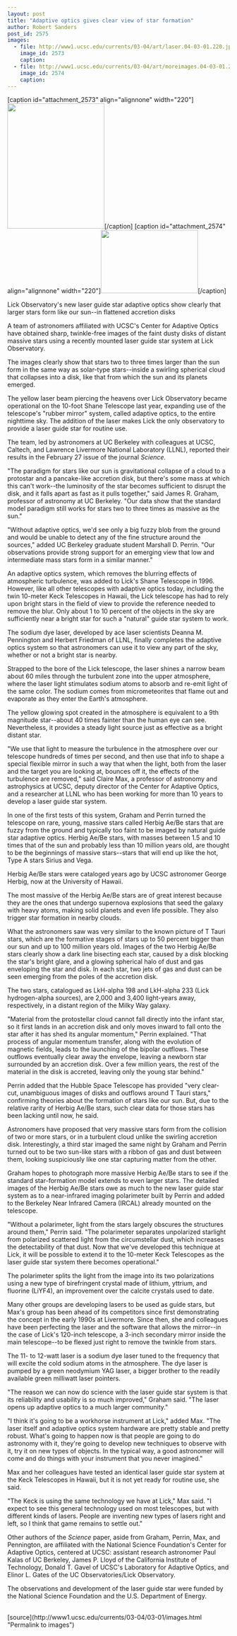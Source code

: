```yaml
---
layout: post
title: "Adaptive optics gives clear view of star formation"
author: Robert Sanders
post_id: 2575
images:
  - file: http://www1.ucsc.edu/currents/03-04/art/laser.04-03-01.220.jpg
    image_id: 2573
    caption: 
  - file: http://www1.ucsc.edu/currents/03-04/art/moreimages.04-03-01.220.jpg
    image_id: 2574
    caption: 
---
```


[caption id="attachment_2573" align="alignnone" width="220"]<a href="http://localhost/mysite/wp-content/uploads/2004/03/laser.04-03-01.220.jpg"><img class="size-full wp-image-2573" src="http://localhost/mysite/wp-content/uploads/2004/03/laser.04-03-01.220.jpg" alt="" width="220" height="283" /></a>[/caption]
[caption id="attachment_2574" align="alignnone" width="220"]<a href="http://localhost/mysite/wp-content/uploads/2004/03/moreimages.04-03-01.220.jpg"><img class="size-full wp-image-2574" src="http://localhost/mysite/wp-content/uploads/2004/03/moreimages.04-03-01.220.jpg" alt="" width="220" height="143" /></a>[/caption]
<p class="sectionheadblack">
  Lick Observatory's new laser guide star adaptive optics show clearly that larger stars form like our sun--in flattened accretion disks
</p>
<p>
  A team of astronomers affiliated with UCSC's Center for Adaptive Optics have obtained sharp, twinkle-free images of the faint dusty disks of distant massive stars using a recently mounted laser guide star system at Lick Observatory.
</p>
<p>
  The images clearly show that stars two to three times larger than the sun form in the same way as solar-type stars--inside a swirling spherical cloud that collapses into a disk, like that from which the sun and its planets emerged.<br>
</p>
<p>
  The yellow laser beam piercing the heavens over Lick Observatory became operational on the 10-foot Shane Telescope last year, expanding use of the telescope's "rubber mirror" system, called adaptive optics, to the entire nighttime sky. The addition of the laser makes Lick the only observatory to provide a laser guide star for routine use.<br>
</p>
<p>
  The team, led by astronomers at UC Berkeley with colleagues at UCSC, Caltech, and Lawrence Livermore National Laboratory (LLNL), reported their results in the February 27 issue of the journal <i>Science.</i><br>
</p>
<p>
  "The paradigm for stars like our sun is gravitational collapse of a cloud to a protostar and a pancake-like accretion disk, but there's some mass at which this can't work--the luminosity of the star becomes sufficient to disrupt the disk, and it falls apart as fast as it pulls together," said James R. Graham, professor of astronomy at UC Berkeley. "Our data show that the standard model paradigm still works for stars two to three times as massive as the sun."<br>
</p>
<p>
  "Without adaptive optics, we'd see only a big fuzzy blob from the ground and would be unable to detect any of the fine structure around the sources," added UC Berkeley graduate student Marshall D. Perrin. "Our observations provide strong support for an emerging view that low and intermediate mass stars form in a similar manner."<br>
</p>
<p>
  An adaptive optics system, which removes the blurring effects of atmospheric turbulence, was added to Lick's Shane Telescope in 1996. However, like all other telescopes with adaptive optics today, including the twin 10-meter Keck Telescopes in Hawaii, the Lick telescope has had to rely upon bright stars in the field of view to provide the reference needed to remove the blur. Only about 1 to 10 percent of the objects in the sky are sufficiently near a bright star for such a "natural" guide star system to work.<br>
</p>
<p>
  The sodium dye laser, developed by ace laser scientists Deanna M. Pennington and Herbert Friedman of LLNL, finally completes the adaptive optics system so that astronomers can use it to view any part of the sky, whether or not a bright star is nearby.<br>
</p>
<p>
  Strapped to the bore of the Lick telescope, the laser shines a narrow beam about 60 miles through the turbulent zone into the upper atmosphere, where the laser light stimulates sodium atoms to absorb and re-emit light of the same color. The sodium comes from micrometeorites that flame out and evaporate as they enter the Earth's atmosphere.<br>
</p>
<p>
  The yellow glowing spot created in the atmosphere is equivalent to a 9th magnitude star--about 40 times fainter than the human eye can see. Nevertheless, it provides a steady light source just as effective as a bright distant star.<br>
</p>
<p>
  "We use that light to measure the turbulence in the atmosphere over our telescope hundreds of times per second, and then use that info to shape a special flexible mirror in such a way that when the light, both from the laser and the target you are looking at, bounces off it, the effects of the turbulence are removed," said Claire Max, a professor of astronomy and astrophysics at UCSC, deputy director of the Center for Adaptive Optics, and a researcher at LLNL who has been working for more than 10 years to develop a laser guide star system.<br>
</p>
<p>
  In one of the first tests of this system, Graham and Perrin turned the telescope on rare, young, massive stars called Herbig Ae/Be stars that are fuzzy from the ground and typically too faint to be imaged by natural guide star adaptive optics. Herbig Ae/Be stars, with masses between 1.5 and 10 times that of the sun and probably less than 10 million years old, are thought to be the beginnings of massive stars--stars that will end up like the hot, Type A stars Sirius and Vega.
</p>
<p>
  Herbig Ae/Be stars were cataloged years ago by UCSC astronomer George Herbig, now at the University of Hawaii.<br>
</p>
<p>
  The most massive of the Herbig Ae/Be stars are of great interest because they are the ones that undergo supernova explosions that seed the galaxy with heavy atoms, making solid planets and even life possible. They also trigger star formation in nearby clouds.<br>
</p>
<p>
  What the astronomers saw was very similar to the known picture of T Tauri stars, which are the formative stages of stars up to 50 percent bigger than our sun and up to 100 million years old. Images of the two Herbig Ae/Be stars clearly show a dark line bisecting each star, caused by a disk blocking the star's bright glare, and a glowing spherical halo of dust and gas enveloping the star and disk. In each star, two jets of gas and dust can be seen emerging from the poles of the accretion disk.<br>
</p>
<p>
  The two stars, catalogued as LkH-alpha 198 and LkH-alpha 233 (Lick hydrogen-alpha sources), are 2,000 and 3,400 light-years away, respectively, in a distant region of the Milky Way galaxy.<br>
</p>
<p>
  "Material from the protostellar cloud cannot fall directly into the infant star, so it first lands in an accretion disk and only moves inward to fall onto the star after it has shed its angular momentum," Perrin explained. "That process of angular momentum transfer, along with the evolution of magnetic fields, leads to the launching of the bipolar outflows. These outflows eventually clear away the envelope, leaving a newborn star surrounded by an accretion disk. Over a few million years, the rest of the material in the disk is accreted, leaving only the young star behind."<br>
</p>
<p>
  Perrin added that the Hubble Space Telescope has provided "very clear-cut, unambiguous images of disks and outflows around T Tauri stars," confirming theories about the formation of stars like our sun. But, due to the relative rarity of Herbig Ae/Be stars, such clear data for those stars has been lacking until now, he said.<br>
</p>
<p>
  Astronomers have proposed that very massive stars form from the collision of two or more stars, or in a turbulent cloud unlike the swirling accretion disk. Interestingly, a third star imaged the same night by Graham and Perrin turned out to be two sun-like stars with a ribbon of gas and dust between them, looking suspiciously like one star capturing matter from the other.<br>
</p>
<p>
  Graham hopes to photograph more massive Herbig Ae/Be stars to see if the standard star-formation model extends to even larger stars. The detailed images of the Herbig Ae/Be stars owe as much to the new laser guide star system as to a near-infrared imaging polarimeter built by Perrin and added to the Berkeley Near Infrared Camera (IRCAL) already mounted on the telescope.<br>
</p>
<p>
  "Without a polarimeter, light from the stars largely obscures the structures around them," Perrin said. "The polarimeter separates unpolarized starlight from polarized scattered light from the circumstellar dust, which increases the detectability of that dust. Now that we've developed this technique at Lick, it will be possible to extend it to the 10-meter Keck Telescopes as the laser guide star system there becomes operational."<br>
</p>
<p>
  The polarimeter splits the light from the image into its two polarizations using a new type of birefringent crystal made of lithium, yttrium, and fluorine (LiYF4), an improvement over the calcite crystals used to date.<br>
</p>
<p>
  Many other groups are developing lasers to be used as guide stars, but Max's group has been ahead of its competitors since first demonstrating the concept in the early 1990s at Livermore. Since then, she and colleagues have been perfecting the laser and the software that allows the mirror--in the case of Lick's 120-inch telescope, a 3-inch secondary mirror inside the main telescope--to be flexed just right to remove the twinkle from stars.<br>
</p>
<p>
  The 11- to 12-watt laser is a sodium dye laser tuned to the frequency that will excite the cold sodium atoms in the atmosphere. The dye laser is pumped by a green neodymium YAG laser, a bigger brother to the readily available green milliwatt laser pointers.<br>
</p>
<p>
  "The reason we can now do science with the laser guide star system is that its reliability and usability is so much improved," Graham said. "The laser opens up adaptive optics to a much larger community."<br>
</p>
<p>
  "I think it's going to be a workhorse instrument at Lick," added Max. "The laser itself and adaptive optics system hardware are pretty stable and pretty robust. What's going to happen now is that people are going to do astronomy with it, they're going to develop new techniques to observe with it, try it on new types of objects. In the typical way, a good astronomer will come and do things with your instrument that you never imagined."<br>
</p>
<p>
  Max and her colleagues have tested an identical laser guide star system at the Keck Telescopes in Hawaii, but it is not yet ready for routine use, she said.<br>
</p>
<p>
  "The Keck is using the same technology we have at Lick," Max said. "I expect to see this general technology used on most telescopes, but with different kinds of lasers. People are inventing new types of lasers right and left, so I think that game remains to settle out."<br>
</p>
<p>
  Other authors of the <i>Science</i> paper, aside from Graham, Perrin, Max, and Pennington, are affiliated with the National Science Foundation's Center for Adaptive Optics, centered at UCSC: assistant research astronomer Paul Kalas of UC Berkeley, James P. Lloyd of the California Institute of Technology, Donald T. Gavel of UCSC's Laboratory for Adaptive Optics, and Elinor L. Gates of the UC Observatories/Lick Observatory.<br>
</p>
<p>
  The observations and development of the laser guide star were funded by the National Science Foundation and the U.S. Department of Energy.<br>
  <br>
</p>
[source](http://www1.ucsc.edu/currents/03-04/03-01/images.html "Permalink to images")
